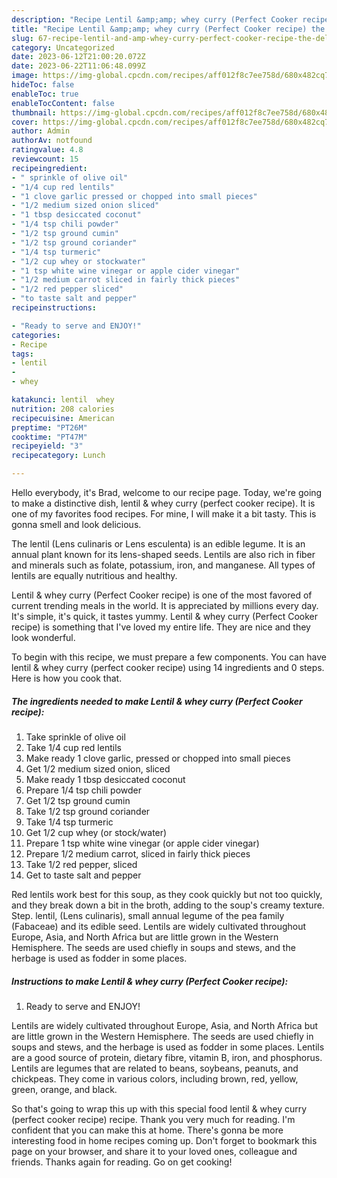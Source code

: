 ```yaml
---
description: "Recipe Lentil &amp;amp; whey curry (Perfect Cooker recipe) the Delicious"
title: "Recipe Lentil &amp;amp; whey curry (Perfect Cooker recipe) the Delicious"
slug: 67-recipe-lentil-and-amp-whey-curry-perfect-cooker-recipe-the-delicious
category: Uncategorized
date: 2023-06-12T21:00:20.072Z
date: 2023-06-22T11:06:48.099Z
image: https://img-global.cpcdn.com/recipes/aff012f8c7ee758d/680x482cq70/lentil-whey-curry-perfect-cooker-recipe-recipe-main-photo.jpg
hideToc: false
enableToc: true
enableTocContent: false
thumbnail: https://img-global.cpcdn.com/recipes/aff012f8c7ee758d/680x482cq70/lentil-whey-curry-perfect-cooker-recipe-recipe-main-photo.jpg
cover: https://img-global.cpcdn.com/recipes/aff012f8c7ee758d/680x482cq70/lentil-whey-curry-perfect-cooker-recipe-recipe-main-photo.jpg
author: Admin
authorAv: notfound
ratingvalue: 4.8
reviewcount: 15
recipeingredient:
- " sprinkle of olive oil"
- "1/4 cup red lentils"
- "1 clove garlic pressed or chopped into small pieces"
- "1/2 medium sized onion sliced"
- "1 tbsp desiccated coconut"
- "1/4 tsp chili powder"
- "1/2 tsp ground cumin"
- "1/2 tsp ground coriander"
- "1/4 tsp turmeric"
- "1/2 cup whey or stockwater"
- "1 tsp white wine vinegar or apple cider vinegar"
- "1/2 medium carrot sliced in fairly thick pieces"
- "1/2 red pepper sliced"
- "to taste salt and pepper"
recipeinstructions:

- "Ready to serve and ENJOY!"
categories:
- Recipe
tags:
- lentil
- 
- whey

katakunci: lentil  whey 
nutrition: 208 calories
recipecuisine: American
preptime: "PT26M"
cooktime: "PT47M"
recipeyield: "3"
recipecategory: Lunch

---
```



Hello everybody, it's Brad, welcome to our recipe page. Today, we're going to make a distinctive dish, lentil &amp; whey curry (perfect cooker recipe). It is one of my favorites food recipes. For mine, I will make it a bit tasty. This is gonna smell and look delicious.

The lentil (Lens culinaris or Lens esculenta) is an edible legume. It is an annual plant known for its lens-shaped seeds. Lentils are also rich in fiber and minerals such as folate, potassium, iron, and manganese. All types of lentils are equally nutritious and healthy.

Lentil &amp; whey curry (Perfect Cooker recipe) is one of the most favored of current trending meals in the world. It is appreciated by millions every day. It's simple, it's quick, it tastes yummy. Lentil &amp; whey curry (Perfect Cooker recipe) is something that I've loved my entire life. They are nice and they look wonderful.


To begin with this recipe, we must prepare a few components. You can have lentil &amp; whey curry (perfect cooker recipe) using 14 ingredients and 0 steps. Here is how you cook that.

<!--inarticleads1-->

##### The ingredients needed to make Lentil &amp; whey curry (Perfect Cooker recipe):

1. Take  sprinkle of olive oil
1. Take 1/4 cup red lentils
1. Make ready 1 clove garlic, pressed or chopped into small pieces
1. Get 1/2 medium sized onion, sliced
1. Make ready 1 tbsp desiccated coconut
1. Prepare 1/4 tsp chili powder
1. Get 1/2 tsp ground cumin
1. Take 1/2 tsp ground coriander
1. Take 1/4 tsp turmeric
1. Get 1/2 cup whey (or stock/water)
1. Prepare 1 tsp white wine vinegar (or apple cider vinegar)
1. Prepare 1/2 medium carrot, sliced in fairly thick pieces
1. Take 1/2 red pepper, sliced
1. Get to taste salt and pepper


Red lentils work best for this soup, as they cook quickly but not too quickly, and they break down a bit in the broth, adding to the soup&#39;s creamy texture. Step. lentil, (Lens culinaris), small annual legume of the pea family (Fabaceae) and its edible seed. Lentils are widely cultivated throughout Europe, Asia, and North Africa but are little grown in the Western Hemisphere. The seeds are used chiefly in soups and stews, and the herbage is used as fodder in some places. 

<!--inarticleads2-->

##### Instructions to make Lentil &amp; whey curry (Perfect Cooker recipe):


1. Ready to serve and ENJOY!

Lentils are widely cultivated throughout Europe, Asia, and North Africa but are little grown in the Western Hemisphere. The seeds are used chiefly in soups and stews, and the herbage is used as fodder in some places. Lentils are a good source of protein, dietary fibre, vitamin B, iron, and phosphorus. Lentils are legumes that are related to beans, soybeans, peanuts, and chickpeas. They come in various colors, including brown, red, yellow, green, orange, and black. 

So that's going to wrap this up with this special food lentil &amp; whey curry (perfect cooker recipe) recipe. Thank you very much for reading. I'm confident that you can make this at home. There's gonna be more interesting food in home recipes coming up. Don't forget to bookmark this page on your browser, and share it to your loved ones, colleague and friends. Thanks again for reading. Go on get cooking!
